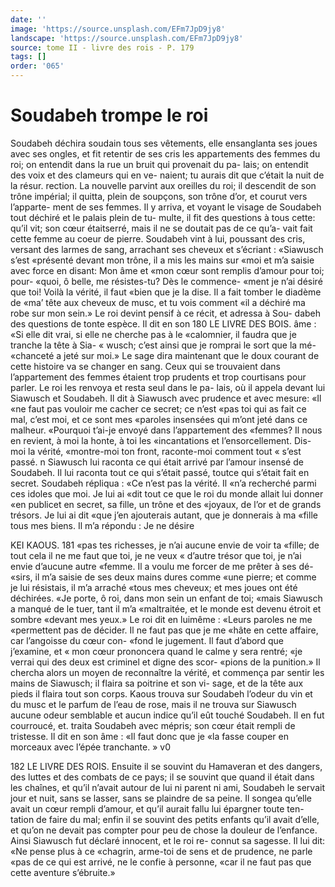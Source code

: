 ```yaml
---
date: ''
image: 'https://source.unsplash.com/EFm7JpD9jy8'
landscape: 'https://source.unsplash.com/EFm7JpD9jy8'
source: tome II - livre des rois - P. 179
tags: []
order: '065'
---
```


# Soudabeh trompe le roi

Soudabeh déchira soudain tous ses vêtements, elle ensanglanta ses joues avec ses ongles, et fit retentir de ses cris les appartements des femmes du roi; on entendit dans la rue un bruit qui provenait du pa- lais; on entendit des voix et des clameurs qui en ve- naient; tu aurais dit que c’était la nuit de la résur. rection. La nouvelle parvint aux oreilles du roi; il descendit de son trône impérial; il quitta, plein de soupçons, son trône d’or, et courut vers l’apparte-
ment de ses femmes. Il y arriva, et voyant le visage de Soudabeh tout déchiré et le palais plein de tu- multe, il fit des questions à tous cette: qu’il vit; son
cœur étaitserré, mais il ne se doutait pas de ce qu’a-
vait fait cette femme au coeur de pierre. Soudabeh vint à lui, poussant des cris, versant des larmes de sang, arrachant ses cheveux et s’écriant : «Siawusch s’est
«présenté devant mon trône, il a mis les mains sur «moi et m’a saisie avec force en disant: Mon âme et «mon cœur sont remplis d’amour pour toi; pour- «quoi, ô belle, me résistes-tu? Dès le commence- «ment je n’ai désiré que toi! Voilà la vérité, il faut
«bien que je la dise. Il a fait tomber le diadème de «ma’ tête aux cheveux de musc, et tu vois comment
«il a déchiré ma robe sur mon sein.»
Le roi devint pensif à ce récit, et adressa à Sou- dabeh des questions de tonte espèce. Il dit en son
180 LE LIVRE DES BOIS.
âme : «Si elle dit vrai, si elle ne cherche pas à le «calomnier, il faudra que je tranche la tête à Sia- « wusch; c’est ainsi que je romprai le sort que la mé- «chanceté a jeté sur moi.»
Le sage dira maintenant que le doux courant de cette histoire va se changer en sang.
Ceux qui se trouvaient dans l’appartement des femmes étaient trop prudents et trop courtisans pour
parler. Le roi les renvoya et resta seul dans le pa- lais, où il appela devant lui Siawusch et Soudabeh. Il dit à Siawusch avec prudence et avec mesure: «Il «ne faut pas vouloir me cacher ce secret; ce n’est
«pas toi qui as fait ce mal, c’est moi, et ce sont mes «paroles insensées qui m’ont jeté dans ce malheur. «Pourquoi t’ai-je envoyé dans l’appartement des «femmes? Il nous en revient, à moi la honte, à toi les «incantations et l’ensorcellement. Dis-moi la vérité, «montre-moi ton front, raconte-moi comment tout « s’est passé. n Siawusch lui raconta ce qui était arrivé
par l’amour insensé de Soudabeh. Il lui raconta tout ce qui s’était passé, toutce qui s’était fait en secret.
Soudabeh répliqua : «Ce n’est pas la vérité. Il
«n’a recherché parmi ces idoles que moi. Je lui ai
«dit tout ce que le roi du monde allait lui donner
«en publicet en secret, sa fille, un trône et des «joyaux, de l’or et de grands trésors. Je lui ai dit «que j’en ajouterais autant, que je donnerais à ma «fille tous mes biens. Il m’a répondu : Je ne désire

KEI KAOUS. 181 «pas tes richesses, je n’ai aucune envie de voir ta
«fille; de tout cela il ne me faut que toi, je ne veux « d’autre trésor que toi, je n’ai envie d’aucune autre
«femme. Il a voulu me forcer de me prêter à ses dé- «sirs, il m’a saisie de ses deux mains dures comme «une pierre; et comme je lui résistais, il m’a arraché «tous mes cheveux; et mes joues ont été déchirées.
«Je porte, ô roi, dans mon sein un enfant de toi; «mais Siawusch a manqué de le tuer, tant il m’a «maltraitée, et le monde est devenu étroit et sombre «devant mes yeux.»
Le roi dit en luimême : «Leurs paroles ne me «permettent pas de décider. Il ne faut pas que je me «hâte en cette affaire, car l’angoisse du cœur con- «fond le jugement. Il faut d’abord que j’examine, et
« mon cœur prononcera quand le calme y sera rentré;
«je verrai qui des deux est criminel et digne des scor- «pions de la punition.» Il chercha alors un moyen
de reconnaître la vérité, et commença par sentir les
mains de Siawusch; il flaira sa poitrine et son vi- sage, et de la tête aux pieds il flaira tout son corps. Kaous trouva sur Soudabeh l’odeur du vin et du musc
et le parfum de l’eau de rose, mais il ne trouva sur Siawusch aucune odeur semblable et aucun indice
qu’il eût touché Soudabeh. Il en fut courroucé, et.
traita Soudabeh avec mépris; son cœur était rempli de tristesse. Il dit en son âme : «Il faut donc que je «la fasse couper en morceaux avec l’épée tranchante. »
v0

182 LE LIVRE DES ROIS.
Ensuite il se souvint du Hamaveran et des dangers, des luttes et des combats de ce pays; il se souvint que quand il était dans les chaînes, et qu’il n’avait
autour de lui ni parent ni ami, Soudabeh le servait
jour et nuit, sans se lasser, sans se plaindre de sa peine. Il songea qu’elle avait un cœur rempli d’amour, et qu’il aurait fallu lui épargner toute ten-
tation de faire du mal; enfin il se souvint des petits enfants qu’il avait d’elle, et qu’on ne devait pas
compter pour peu de chose la douleur de l’enfance. Ainsi Siawusch fut déclaré innocent, et le roi re-
connut sa sagesse. Il lui dit: «Ne pense plus à ce «chagrin, arme-toi de sens et de prudence, ne parle «pas de ce qui est arrivé, ne le confie à personne, «car il ne faut pas que cette aventure s’ébruite.»
